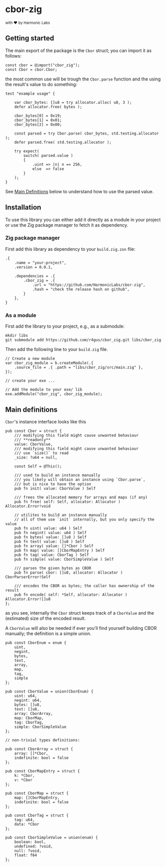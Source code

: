 # cbor-zig

<small> with ❤️ by Harmonic Labs </small>

## Getting started

The main export of the package is the `Cbor` struct; you can import it as follows:

```zig
const cbor = @import("cbor_zig");
const Cbor = cbor.Cbor;
```

the most common use will be trough the `Cbor.parse` function and the using the result's value to do something:

```zig
test "example usage" {

    var cbor_bytes: []u8 = try allocator.alloc( u8, 3 );
    defer allocator.free( bytes );
    
    cbor_bytes[0] = 0x19;
    cbor_bytes[1] = 0x01;
    cbor_bytes[2] = 0x00;

    const parsed = try Cbor.parse( cbor_bytes, std.testing.allocator );
    defer parsed.free( std.testing.allocator );

    try expect(
        switch( parsed.value )
        {
            .uint => |n| n == 256,
            else  => false
        }
    );
}
```

See [Main Definitions](#main-definitions) below to understand how to use the parsed value.

## Installation

To use this library you can either add it directly as a module in your project
or use the Zig package manager to fetch it as dependency.

### Zig package manager

First add this library as dependency to your `build.zig.zon` file:

```zon
.{
    .name = "your-project",
    .version = 0.0.1,

    .dependencies = .{
        .cbor_zig = .{
            .url = "https://github.com/HarmonicLabs/cbor-zig",
            .hash = "check the release hash on github",
        }
    },
}
```

### As a module

First add the library to your project, e.g., as a submodule:

```shell
mkdir libs
git submodule add https://github.com/r4gus/cbor_zig.git libs/cbor_zig
```

Then add the following line to your `build.zig` file.

```zig
// Create a new module
var cbor_zig_module = b.createModule(.{
    .source_file = .{ .path = "libs/cbor_zig/src/main.zig" },
});

// create your exe ...

// Add the module to your exe/ lib
exe.addModule("cbor_zig", cbor_zig_module);
```

## Main definitions

`Cbor`'s instance interface looks like this

```zig
pub const Cbor = struct {
    /// modifying this field might cause unwanted behaviour
    /// **readonly**
    value: CborValue,
    /// modifying this field might cause unwanted behaviour
    /// use `size()` to read
    _size: ?u64 = null,

    const Self = @This();

    /// used to build an instance manually
    /// you likely will obtain an instance using `Cbor.parse`,
    /// but is nice to have the option
    pub fn init( value: CborValue ) Self

    /// frees the allocated memory for arrays and maps (if any)
    pub fn free( self: Self, allocator: Allocator ) Allocator.Error!void

    // utilites to build an instance manually
    // all of them use `init` internally, but you only specify the value
    pub fn uint( value: u64 ) Self
    pub fn negint( value: u64 ) Self
    pub fn bytes( value: []u8 ) Self
    pub fn text( value: []u8 ) Self
    pub fn array( value: []*Cbor ) Self
    pub fn map( value: []CborMapEntry ) Self
    pub fn tag( value: CborTag ) Self
    pub fn simple( value: CborSimpleValue ) Self

    /// parses the given bytes as CBOR
    pub fn parse( cbor: []u8, allocator: Allocator ) CborParserError!Self

    /// encodes the CBOR as bytes; the caller has ownership of the result
    pub fn encode( self: *Self, allocator: Allocator ) Allocator.Error![]u8
};
```

as you see, internally the `Cbor` struct keeps track of a `CborValue` and the (estimated) size of the encoded result.

A `CborValue` will also be needed if ever you'll find yourself building CBOR manually; the definition is a simple union.

```zig
pub const CborEnum = enum {
    uint,
    negint,
    bytes,
    text,
    array,
    map,
    tag,
    simple
};

pub const CborValue = union(CborEnum) {
    uint: u64,
    negint: u64,
    bytes: []u8,
    text: []u8,
    array: CborArray,
    map: CborMap,
    tag: CborTag,
    simple: CborSimpleValue
};

// non-trivial types definitions: 

pub const CborArray = struct {
    array: []*Cbor,
    indefinite: bool = false
};

pub const CborMapEntry = struct {
    k: *Cbor,
    v: *Cbor
};

pub const CborMap = struct {
    map: []CborMapEntry,
    indefinite: bool = false
};

pub const CborTag = struct {
    tag: u64,
    data: *Cbor
};

pub const CborSimpleValue = union(enum) {
    boolean: bool,
    undefined: ?void,
    null: ?void,
    float: f64
};
```